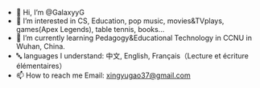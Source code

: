- 👋 Hi, I’m @GalaxyyG
- 👀 I’m interested in CS, Education, pop music, movies&TVplays, games(Apex Legends), table tennis, books...
- 🌱 I’m currently learning Pedagogy&Educational Technology in CCNU in Wuhan, China.
- 🔤 languages I understand: 中文, English, Français（Lecture et écriture élémentaires）
- 📫 How to reach me Email: xingyugao37@gmail.com

<!---
GalaxyyG/GalaxyyG is a ✨ special ✨ repository because its `README.md` (this file) appears on your GitHub profile.
You can click the Preview link to take a look at your changes.
--->
